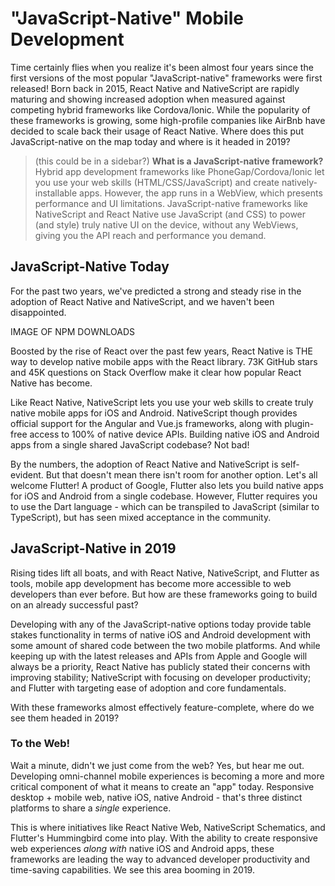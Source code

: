 # "JavaScript-Native" Mobile Development

Time certainly flies when you realize it's been almost four years since the first versions of the most popular "JavaScript-native" frameworks were first released! Born back in 2015, React Native and NativeScript are rapidly maturing and showing increased adoption when measured against competing hybrid frameworks like Cordova/Ionic. While the popularity of these frameworks is growing, some high-profile companies like AirBnb have decided to scale back their usage of React Native. Where does this put JavaScript-native on the map today and where is it headed in 2019?

> (this could be in a sidebar?) **What is a JavaScript-native framework?** Hybrid app development frameworks like PhoneGap/Cordova/Ionic let you use your web skills (HTML/CSS/JavaScript) and create natively-installable apps. However, the app runs in a WebView, which presents performance and UI limitations. JavaScript-native frameworks like NativeScript and React Native use JavaScript (and CSS) to power (and style) truly native UI on the device, without any WebViews, giving you the API reach and performance you demand.

## JavaScript-Native Today

For the past two years, we've predicted a strong and steady rise in the adoption of React Native and NativeScript, and we haven't been disappointed.

IMAGE OF NPM DOWNLOADS

Boosted by the rise of React over the past few years, React Native is THE way to develop native mobile apps with the React library. 73K GitHub stars and 45K questions on Stack Overflow make it clear how popular React Native has become. 

Like React Native, NativeScript lets you use your web skills to create truly native mobile apps for iOS and Android. NativeScript though provides official support for the Angular and Vue.js frameworks, along with plugin-free access to 100% of native device APIs. Building native iOS and Android apps from a single shared JavaScript codebase? Not bad!

By the numbers, the adoption of React Native and NativeScript is self-evident. But that doesn't mean there isn't room for another option. Let's all welcome Flutter! A product of Google, Flutter also lets you build native apps for iOS and Android from a single codebase. However, Flutter requires you to use the Dart language - which can be transpiled to JavaScript (similar to TypeScript), but has seen mixed acceptance in the community.

## JavaScript-Native in 2019

Rising tides lift all boats, and with React Native, NativeScript, and Flutter as tools, mobile app development has become more accessible to web developers than ever before. But how are these frameworks going to build on an already successful past?

Developing with any of the JavaScript-native options today provide table stakes functionality in terms of native iOS and Android development with some amount of shared code between the two mobile platforms. And while keeping up with the latest releases and APIs from Apple and Google will always be a priority, React Native has publicly stated their concerns with improving stability; NativeScript with focusing on developer productivity; and Flutter with targeting ease of adoption and core fundamentals.

With these frameworks almost effectively feature-complete, where do we see them headed in 2019?

### To the Web!

Wait a minute, didn't we just come from the web? Yes, but hear me out. Developing omni-channel mobile experiences is becoming a more and more critical component of what it means to create an "app" today. Responsive desktop + mobile web, native iOS, native Android - that's three distinct platforms to share a *single* experience.

This is where initiatives like React Native Web, NativeScript Schematics, and Flutter's Hummingbird come into play. With the ability to create responsive web experiences *along with* native iOS and Android apps, these frameworks are leading the way to advanced developer productivity and time-saving capabilities. We see this area booming in 2019.